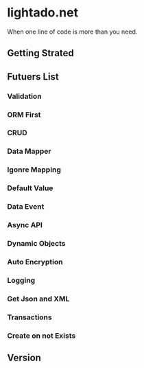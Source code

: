 # lightado.net
When one line of code is more than you need.


## Getting Strated


## Futuers List
### Validation
### ORM First
### CRUD
### Data Mapper
### Igonre Mapping
### Default Value
### Data Event
### Async API
### Dynamic Objects
### Auto Encryption
### Logging
### Get Json and XML
### Transactions
### Create on not Exists

## Version
